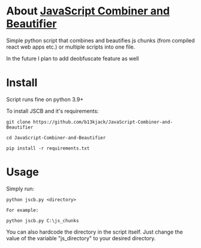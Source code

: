 # About [JavaScript Combiner and Beautifier](https://github.com/b13kjack/JavaScript-Combiner-and-Beautifier)

Simple python script that combines and beautifies js chunks (from compiled react web apps etc.) or multiple scripts into one file.

In the future I plan to add deobfuscate feature as well


# Install

Script runs fine on python 3.9+

To install JSCB and it's requirements:
```
git clone https://github.com/b13kjack/JavaScript-Combiner-and-Beautifier

cd JavaScript-Combiner-and-Beautifier

pip install -r requirements.txt
```

# Usage

Simply run:
```
python jscb.py <directory>

For example:

python jscb.py C:\js_chunks
```

You can also hardcode the directory in the script itself. Just change the value of the variable "js_directory" to your desired directory.
